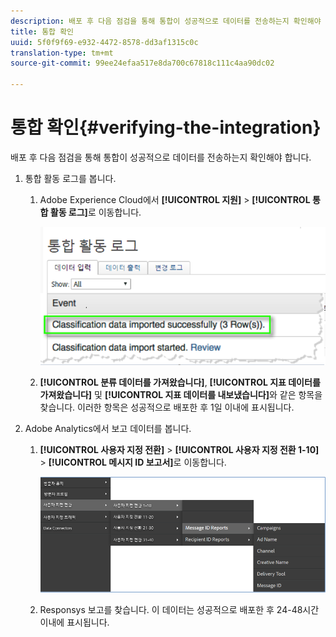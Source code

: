 ```yaml
---
description: 배포 후 다음 점검을 통해 통합이 성공적으로 데이터를 전송하는지 확인해야 합니다.
title: 통합 확인
uuid: 5f0f9f69-e932-4472-8578-dd3af1315c0c
translation-type: tm+mt
source-git-commit: 99ee24efaa517e8da700c67818c111c4aa90dc02

---
```



# 통합 확인{#verifying-the-integration}

배포 후 다음 점검을 통해 통합이 성공적으로 데이터를 전송하는지 확인해야 합니다.

1. 통합 활동 로그를 봅니다.
   1. Adobe Experience Cloud에서 **[!UICONTROL 지원]** > **[!UICONTROL 통합 활동 로그]**&#x200B;로 이동합니다.

      ![](assets/integration_activity_log.png)

   1. **[!UICONTROL 분류 데이터를 가져왔습니다]**, **[!UICONTROL 지표 데이터를 가져왔습니다]** 및 **[!UICONTROL 지표 데이터를 내보냈습니다]**&#x200B;와 같은 항목을 찾습니다. 이러한 항목은 성공적으로 배포한 후 1일 이내에 표시됩니다.
1. Adobe Analytics에서 보고 데이터를 봅니다.

   1. **[!UICONTROL 사용자 지정 전환]** > **[!UICONTROL 사용자 지정 전환 1-10]** > **[!UICONTROL 메시지 ID 보고서]**&#x200B;로 이동합니다.

      ![](assets/reporting.png)

   1. Responsys 보고를 찾습니다. 이 데이터는 성공적으로 배포한 후 24-48시간 이내에 표시됩니다.
